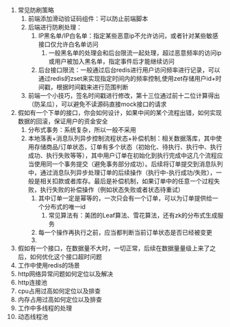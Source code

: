 1. 常见防刷策略
	1. 前端添加滑动验证码组件：可以防止前端脚本
	2. 后端进行防刷处理：
		1. IP黑名单/IP白名单：指定某些恶意ip不允许访问，或者针对某些敏感接口仅允许白名单访问
			1. 一般黑名单的处理会和后台限流一起处理，超过恶意频率的访问ip或用户被加入黑名单，指定事件后才能继续访问
		2. 后台接口限流：一般通过后台redis进行用户访问频率进行记录，可以通过redis的zset来实现指定时间内的频率控制,使用zet存储用户id+时间戳，根据时间戳来进行范围判断
	3. 前端一个小技巧，签名时间戳进行修改，第十三位通过前十二位计算得出（防呆瓜），可以避免不读源码直接mock接口的请求
2. 假如有一个下单的接口，你会如何设计，如果中间的某个流程出错，如何实现数据的回滚，保证用户的资金安全
	1. 分布式事务：系统复杂，所以一般不采用
	2. 本地落表+消息队列异步控制流程状态+补偿机制：相关数据落库，其中使用存储商品/订单状态，订单有多个状态（初始化、待执行、执行中、执行成功、执行失败等等），其中用户订单在初始化到执行完成中这几个流程应当使用同一个事务提交（避免事务部分成功）。后续将订单提交到消息队列中，通过消息队列异步处理订单的后续操作（执行中-执行成功/失败），一般是相关扣款或者库存。最后是补偿机制，如果订单中的任意一个过程失败，执行失败的补偿操作（例如状态失败或者状态待重试）
		1. 其中订单一定是幂等的，一次只会有一个订单，可以为订单提供给一个分布式的唯一id
			1. 常见算法有：美团的Leaf算法、雪花算法，还有zk的分布式生成服务
		2. 每一个操作再执行之前，应当都判断当前订单状态是否已经被变更
		3. 
3. 假如有一个接口，在数据量不大时，一切正常，后续在数据量量级上来了之后，如何优化这个接口超时问题
4. 工作中使用redis的场景
5. http网络异常问题如何定位以及解决
6. http连接池
7. cpu占用过高如何定位以及排查
8. 内存占用过高如何定位以及排查
9. 工作中多线程的处理
10. 动态线程池